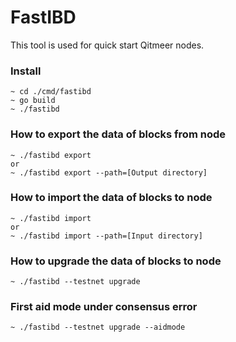 # FastIBD
This tool is used for quick start Qitmeer nodes.
### Install
```
~ cd ./cmd/fastibd
~ go build
~ ./fastibd
```

### How to export the data of blocks from node
```
~ ./fastibd export
or
~ ./fastibd export --path=[Output directory]
```

### How to import the data of blocks to node
```
~ ./fastibd import
or
~ ./fastibd import --path=[Input directory]
```

### How to upgrade the data of blocks to node

```
~ ./fastibd --testnet upgrade
```

### First aid mode under consensus error

```
~ ./fastibd --testnet upgrade --aidmode
```


